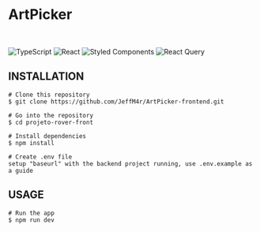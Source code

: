 <h1>ArtPicker</h1>
<br>
 
![TypeScript](https://img.shields.io/badge/typescript-%23007ACC.svg?style=for-the-badge&logo=typescript&logoColor=white) ![React](https://img.shields.io/badge/react-%2320232a.svg?style=for-the-badge&logo=react&logoColor=%2361DAFB) ![Styled Components](https://img.shields.io/badge/styled--components-DB7093?style=for-the-badge&logo=styled-components&logoColor=white) ![React Query](https://img.shields.io/badge/-React%20Query-FF4154?style=for-the-badge&logo=react%20query&logoColor=white)
 
 </div>
 
 ## INSTALLATION
 
 ```
# Clone this repository
$ git clone https://github.com/JeffM4r/ArtPicker-frontend.git

# Go into the repository
$ cd projeto-rover-front

# Install dependencies
$ npm install

# Create .env file
setup "baseurl" with the backend project running, use .env.example as a guide

 ```
 
 ## USAGE
 
 ```
 # Run the app
 $ npm run dev
 ```
